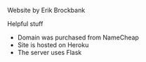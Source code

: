 Website by Erik Brockbank

Helpful stuff
- Domain was purchased from NameCheap
- Site is hosted on Heroku
- The server uses Flask

